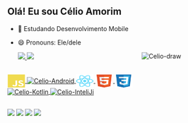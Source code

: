 ## Olá! Eu sou Célio Amorim

- 🌱 Estudando Desenvolvimento Mobile
- 😄 Pronouns: Ele/dele

  <div>
  <a href="https://github.com/AmorimCelio">
  <img align="right" alt="Celio-draw" height="200" width="200" src="https://cdn.picrew.me/shareImg/org/202408/1473879_3Af9iJBE.png" />
  <img height="180em" src="https://github-readme-stats.vercel.app/api?username=AMorimCelio&show_icons=true&theme=dark&include_all_commits=true&count_private=true"/>
  <img height="180em" src="https://github-readme-stats.vercel.app/api/top-langs/?username=AmorimCelio&layout=compact&langs_count=16&theme=dark"/>
</div>


<div style="display: inline_block"><br>
  <img align="center" alt="Celio-Js" height="30" width="40" src="https://raw.githubusercontent.com/devicons/devicon/master/icons/javascript/javascript-plain.svg">
  <img align="center" alt="Celio-Android" height="30" width="40" src="https://cdn.jsdelivr.net/gh/devicons/devicon@latest/icons/android/android-plain.svg" />
  <img align="center" alt="Celio-React" height="30" width="40" src="https://raw.githubusercontent.com/devicons/devicon/master/icons/react/react-original.svg">
  <img align="center" alt="Celio-HTML" height="30" width="40" src="https://raw.githubusercontent.com/devicons/devicon/master/icons/html5/html5-original.svg">
  <img align="center" alt="Celio-CSS" height="30" width="40" src="https://raw.githubusercontent.com/devicons/devicon/master/icons/css3/css3-original.svg">
  <img align="center" alt="Celio-Kotlin" height="30" width="40" src="https://cdn.jsdelivr.net/gh/devicons/devicon@latest/icons/kotlin/kotlin-original.svg" />
  <img align="center" alt="Celio-InteliJi" height="30" width="40" src="https://cdn.jsdelivr.net/gh/devicons/devicon@latest/icons/intellij/intellij-original.svg" />
</div>

##

<div> 
  <a href="https://instagram.com/voncelin" target="_blank"><img src="https://img.shields.io/badge/-Instagram-%23E4405F?style=for-the-badge&logo=instagram&logoColor=white" target="_blank"></a>
 <a href="http://t.me/voncn" target="_blank"><img src="https://img.shields.io/badge/Telegram-2CA5E0?style=for-the-badge&logo=telegram&logoColor=white" target="_blank"></a> 
  <a href = "mailto:celio.amorim0111@gmail.com"><img src="https://img.shields.io/badge/-Gmail-%23333?style=for-the-badge&logo=gmail&logoColor=white" target="_blank"></a>
  <a href="https://www.linkedin.com/in/célio-amorim-6b9b9a320/" target="_blank"><img src="https://img.shields.io/badge/-LinkedIn-%230077B5?style=for-the-badge&logo=linkedin&logoColor=white" target="_blank"></a> 
</div>
